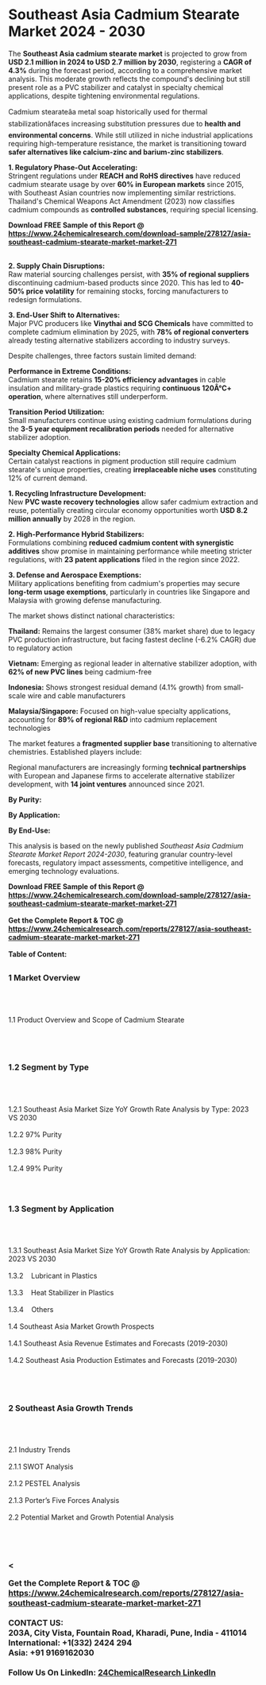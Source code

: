 <h1>Southeast Asia Cadmium Stearate Market 2024 - 2030</h1><p>The <strong>Southeast Asia cadmium stearate market</strong> is projected to grow from <strong>USD 2.1 million in 2024 to USD 2.7 million by 2030</strong>, registering a <strong>CAGR of 4.3%</strong> during the forecast period, according to a comprehensive market analysis. This moderate growth reflects the compound's declining but still present role as a PVC stabilizer and catalyst in specialty chemical applications, despite tightening environmental regulations.</p><p>Cadmium stearateâa metal soap historically used for thermal stabilizationâfaces increasing substitution pressures due to <strong>health and environmental concerns</strong>. While still utilized in niche industrial applications requiring high-temperature resistance, the market is transitioning toward <strong>safer alternatives like calcium-zinc and barium-zinc stabilizers</strong>.</p><p><strong>1. Regulatory Phase-Out Accelerating:</strong><br>
Stringent regulations under <strong>REACH and RoHS directives</strong> have reduced cadmium stearate usage by over <strong>60% in European markets</strong> since 2015, with Southeast Asian countries now implementing similar restrictions. Thailand's Chemical Weapons Act Amendment (2023) now classifies cadmium compounds as <strong>controlled substances</strong>, requiring special licensing.</p><div><b>Download FREE Sample of this Report @ 
            <a href="https://www.24chemicalresearch.com/download-sample/278127/asia-southeast-cadmium-stearate-market-market-271">
            https://www.24chemicalresearch.com/download-sample/278127/asia-southeast-cadmium-stearate-market-market-271</a></b></div><br><p><strong>2. Supply Chain Disruptions:</strong><br>
Raw material sourcing challenges persist, with <strong>35% of regional suppliers</strong> discontinuing cadmium-based products since 2020. This has led to <strong>40-50% price volatility</strong> for remaining stocks, forcing manufacturers to redesign formulations.</p><p><strong>3. End-User Shift to Alternatives:</strong><br>
Major PVC producers like <strong>Vinythai and SCG Chemicals</strong> have committed to complete cadmium elimination by 2025, with <strong>78% of regional converters</strong> already testing alternative stabilizers according to industry surveys.</p><p>Despite challenges, three factors sustain limited demand:</p><p><strong>Performance in Extreme Conditions:</strong><br>
	Cadmium stearate retains <strong>15-20% efficiency advantages</strong> in cable insulation and military-grade plastics requiring <strong>continuous 120Â°C+ operation</strong>, where alternatives still underperform.</p><p><strong>Transition Period Utilization:</strong><br>
	Small manufacturers continue using existing cadmium formulations during the <strong>3-5 year equipment recalibration periods</strong> needed for alternative stabilizer adoption.</p><p><strong>Specialty Chemical Applications:</strong><br>
	Certain catalyst reactions in pigment production still require cadmium stearate's unique properties, creating <strong>irreplaceable niche uses</strong> constituting 12% of current demand.</p><p><strong>1. Recycling Infrastructure Development:</strong><br>
New <strong>PVC waste recovery technologies</strong> allow safer cadmium extraction and reuse, potentially creating circular economy opportunities worth <strong>USD 8.2 million annually</strong> by 2028 in the region.</p><p><strong>2. High-Performance Hybrid Stabilizers:</strong><br>
Formulations combining <strong>reduced cadmium content with synergistic additives</strong> show promise in maintaining performance while meeting stricter regulations, with <strong>23 patent applications</strong> filed in the region since 2022.</p><p><strong>3. Defense and Aerospace Exemptions:</strong><br>
Military applications benefiting from cadmium's properties may secure <strong>long-term usage exemptions</strong>, particularly in countries like Singapore and Malaysia with growing defense manufacturing.</p><p>The market shows distinct national characteristics:</p><p><strong>Thailand:</strong> Remains the largest consumer (38% market share) due to legacy PVC production infrastructure, but facing fastest decline (-6.2% CAGR) due to regulatory action</p><p><strong>Vietnam:</strong> Emerging as regional leader in alternative stabilizer adoption, with <strong>62% of new PVC lines</strong> being cadmium-free</p><p><strong>Indonesia:</strong> Shows strongest residual demand (4.1% growth) from small-scale wire and cable manufacturers</p><p><strong>Malaysia/Singapore:</strong> Focused on high-value specialty applications, accounting for <strong>89% of regional R&amp;D</strong> into cadmium replacement technologies</p><p>The market features a <strong>fragmented supplier base</strong> transitioning to alternative chemistries. Established players include:</p><p>Regional manufacturers are increasingly forming <strong>technical partnerships</strong> with European and Japanese firms to accelerate alternative stabilizer development, with <strong>14 joint ventures</strong> announced since 2021.</p><p><strong>By Purity:</strong></p><p><strong>By Application:</strong></p><p><strong>By End-Use:</strong></p><p>This analysis is based on the newly published <em>Southeast Asia Cadmium Stearate Market Report 2024-2030</em>, featuring granular country-level forecasts, regulatory impact assessments, competitive intelligence, and emerging technology evaluations.</p><div><b>Download FREE Sample of this Report @ 
            <a href="https://www.24chemicalresearch.com/download-sample/278127/asia-southeast-cadmium-stearate-market-market-271">
            https://www.24chemicalresearch.com/download-sample/278127/asia-southeast-cadmium-stearate-market-market-271</a></b></div><br><div><b>Get the Complete Report & TOC @ 
            <a href="https://www.24chemicalresearch.com/reports/278127/asia-southeast-cadmium-stearate-market-market-271">
            https://www.24chemicalresearch.com/reports/278127/asia-southeast-cadmium-stearate-market-market-271</a></b></div><br>
            <b>Table of Content:</b><p><h2><span style="font-size:16px"><strong>1 Market Overview&nbsp;&nbsp; &nbsp;</strong></span></h2><br />
<br />
<p>1.1 Product Overview and Scope of Cadmium Stearate&nbsp;</p><br />
<br />
<h2><strong><span style="font-size:16px">1.2 Segment by Type&nbsp;&nbsp; &nbsp;</span></strong></h2><br />
<br />
<p>1.2.1 Southeast Asia Market Size YoY Growth Rate Analysis by Type: 2023 VS 2030&nbsp;&nbsp; &nbsp;<br /><br />
1.2.2 97% Purity&nbsp;&nbsp; &nbsp;<br /><br />
1.2.3 98% Purity<br /><br />
1.2.4 99% Purity<br /><br />
<br />
<h2><span style="font-size:16px"><strong>1.3 Segment by Application&nbsp;&nbsp;</strong></span></h2><br />
<br />
<p>1.3.1 Southeast Asia Market Size YoY Growth Rate Analysis by Application: 2023 VS 2030&nbsp;&nbsp; &nbsp;<br /><br />
1.3.2&nbsp;&nbsp; &nbsp;Lubricant in Plastics<br /><br />
1.3.3&nbsp;&nbsp; &nbsp;Heat Stabilizer in Plastics<br /><br />
1.3.4&nbsp;&nbsp; &nbsp;Others<br /><br />
1.4 Southeast Asia Market Growth Prospects&nbsp;&nbsp; &nbsp;<br /><br />
1.4.1 Southeast Asia Revenue Estimates and Forecasts (2019-2030)&nbsp;&nbsp; &nbsp;<br /><br />
1.4.2 Southeast Asia Production Estimates and Forecasts (2019-2030)&nbsp;&nbsp;</p><br />
<br />
<h2><span style="font-size:16px"><strong>2 Southeast Asia Growth Trends&nbsp;&nbsp; &nbsp;</strong></span></h2><br />
<br />
<p>2.1 Industry Trends&nbsp;&nbsp; &nbsp;<br /><br />
2.1.1 SWOT Analysis&nbsp;&nbsp; &nbsp;<br /><br />
2.1.2 PESTEL Analysis&nbsp;&nbsp; &nbsp;<br /><br />
2.1.3 Porter&rsquo;s Five Forces Analysis&nbsp;&nbsp; &nbsp;<br /><br />
2.2 Potential Market and Growth Potential Analysis&nbsp;&nbsp; &nbsp;</p><br />
<br />
<h2><span style="font-size:16px"><</p><div><b>Get the Complete Report & TOC @ 
            <a href="https://www.24chemicalresearch.com/reports/278127/asia-southeast-cadmium-stearate-market-market-271">
            https://www.24chemicalresearch.com/reports/278127/asia-southeast-cadmium-stearate-market-market-271</a></b></div><br><b>CONTACT US:</b><br>
            203A, City Vista, Fountain Road, Kharadi, Pune, India - 411014<br>
            International: +1(332) 2424 294<br>
            Asia: +91 9169162030 <br><br>
            Follow Us On LinkedIn: <a href="https://www.linkedin.com/company/24chemicalresearch/">24ChemicalResearch LinkedIn</a>